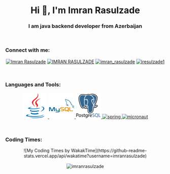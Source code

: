 
<h1 align="center">Hi 👋, I'm Imran Rasulzade</h1>
<h3 align="center">I am java backend developer from Azerbaijan</h3>
<br>
<h3 align="left">Connect with me:</h3>
<p align="center">
<a href="https://www.linkedin.com/in/imran-rasulzade/" target="blank"><img align="center" src="https://raw.githubusercontent.com/rahuldkjain/github-profile-readme-generator/master/src/images/icons/Social/linked-in-alt.svg" alt="Imran Rasulzade" height="30" width="40" /></a>
<a href="https://www.facebook.com/imran.resulzade.9/" &viewas=&show_switched_toast=false&show_switched_tooltip=false&is_tour_dismissed=false&is_tour_completed=false&show_podcast_settings=false&show_community_review_changes=false&should_open_composer=false&badge_type=NEW_MEMBER&show_community_rollback_toast=false&show_community_rollback=false&show_follower_visibility_disclosure=false&bypass_exit_warning=true" target="blank"><img align="center" src="https://raw.githubusercontent.com/rahuldkjain/github-profile-readme-generator/master/src/images/icons/Social/facebook.svg" alt="IMRAN RASULZADE" height="60" width="80" /></a>
<a href="https://www.instagram.com/imran_rasulzade/" target="blank"><img align="center" src="https://raw.githubusercontent.com/rahuldkjain/github-profile-readme-generator/master/src/images/icons/Social/instagram.svg" alt="imran_rasulzade" height="60" width="80" /></a>
<a href="https://www.hackerrank.com/iresulzade1" target="blank"><img align="center" src="https://raw.githubusercontent.com/rahuldkjain/github-profile-readme-generator/master/src/images/icons/Social/hackerrank.svg" alt="iresulzade1" height="60" width="80" /></a>
</p>
<br>
<h3 align="left">Languages and Tools:</h3>
<p align="center"> <a href="https://www.java.com/en/" target="_blank" rel="noreferrer"> <img src="https://raw.githubusercontent.com/devicons/devicon/master/icons/java/java-original.svg" alt="java" width="80" height="80"/> </a> <a href="https://www.mysql.com/" target="_blank" rel="noreferrer"> <img src="https://raw.githubusercontent.com/devicons/devicon/master/icons/mysql/mysql-original-wordmark.svg" alt="mysql" width="80" height="80"/> </a> <a href="https://www.postgresql.org" target="_blank" rel="noreferrer"> <img src="https://raw.githubusercontent.com/devicons/devicon/master/icons/postgresql/postgresql-original-wordmark.svg" alt="postgresql" width="80" height="80"/> </a> <a href="https://spring.io/" target="_blank" rel="noreferrer"> <img src="https://www.vectorlogo.zone/logos/springio/springio-icon.svg" alt="spring" width="80" height="80"/> </a><a href="https://micronaut.io/" target="_blank" rel="noreferrer"> <img src="https://objectcomputing.com/files/2616/2275/4406/micronaut_stacked_black.svg" alt="micronaut" width="80" height="80"/> </a> </p>
<br>
<h3 align="left">Coding Times:</h3>

<div align="center">
![My Coding Times by WakakTime](https://github-readme-stats.vercel.app/api/wakatime?username=imranrasulzade)
</div>
<p align="center"><img align="center" src="https://github-readme-stats.vercel.app/api/top-langs?username=imranrasulzade&show_icons=true&locale=en&layout=compact" alt="imranrasulzade" /></p>

